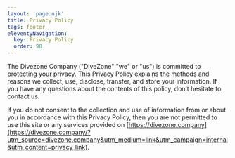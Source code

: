 ```yaml
---
layout: 'page.njk'
title: Privacy Policy
tags: footer
eleventyNavigation:
  key: Privacy Policy
  order: 98
---
```


The Divezone Company ("DiveZone" "we" or "us") is committed to protecting your privacy. This Privacy Policy explains the methods and reasons we collect, use, disclose, transfer, and store your information. If you have any questions about the contents of this policy, don’t hesitate to contact us.

If you do not consent to the collection and use of information from or about you in accordance with this Privacy Policy, then you are not permitted to use this site or any services provided on [https://divezone.company](https://divezone.company/?utm_source=divezone.company&utm_medium=link&utm_campaign=internal&utm_content=privacy_link).
